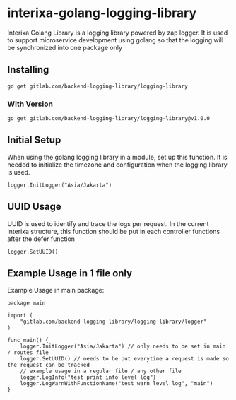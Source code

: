 # interixa-golang-logging-library

Interixa Golang Library is a logging library powered by zap logger. 
It is used to support microservice development using golang so that the logging will be synchronized into one package only

## Installing

```
go get gitlab.com/backend-logging-library/logging-library
```

### With Version

```
go get gitlab.com/backend-logging-library/logging-library@v1.0.0
```

## Initial Setup

When using the golang logging library in a module, set up this function.
It is needed to initialize the timezone and configuration when the logging library is used.
```golang
logger.InitLogger("Asia/Jakarta")
```

## UUID Usage

UUID is used to identify and trace the logs per request.
In the current interixa structure, this function should be put in each controller functions after the defer function
```golang
logger.SetUUID()
```

## Example Usage in 1 file only

Example Usage in main package:

```golang
package main

import (
	"gitlab.com/backend-logging-library/logging-library/logger"
)

func main() {
	logger.InitLogger("Asia/Jakarta") // only needs to be set in main / routes file
	logger.SetUUID() // needs to be put everytime a request is made so the request can be tracked
	// example usage in a regular file / any other file
	logger.LogInfo("test print info level log")
	logger.LogWarnWithFunctionName("test warn level log", "main")
}
```
